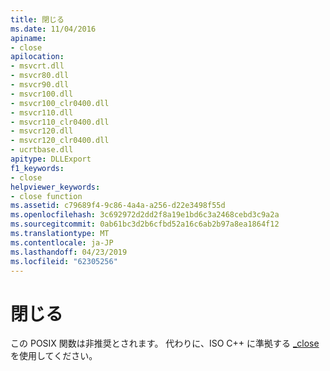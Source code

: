 ```yaml
---
title: 閉じる
ms.date: 11/04/2016
apiname:
- close
apilocation:
- msvcrt.dll
- msvcr80.dll
- msvcr90.dll
- msvcr100.dll
- msvcr100_clr0400.dll
- msvcr110.dll
- msvcr110_clr0400.dll
- msvcr120.dll
- msvcr120_clr0400.dll
- ucrtbase.dll
apitype: DLLExport
f1_keywords:
- close
helpviewer_keywords:
- close function
ms.assetid: c79689f4-9c86-4a4a-a256-d22e3498f55d
ms.openlocfilehash: 3c692972d2dd2f8a19e1bd6c3a2468cebd3c9a2a
ms.sourcegitcommit: 0ab61bc3d2b6cfbd52a16c6ab2b97a8ea1864f12
ms.translationtype: MT
ms.contentlocale: ja-JP
ms.lasthandoff: 04/23/2019
ms.locfileid: "62305256"
---
```

# <a name="close"></a>閉じる

この POSIX 関数は非推奨とされます。 代わりに、ISO C++ に準拠する [_close](close.md) を使用してください。